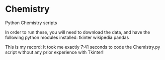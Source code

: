 # Chemistry
Python Chemistry scripts

In order to run these, you will need to download the data, and have the following python modules installed:
tkinter
wikipedia
pandas

This is my record: It took me exactly 7:41 seconds to code the Chemistry.py script without any prior experience with Tkinter!
